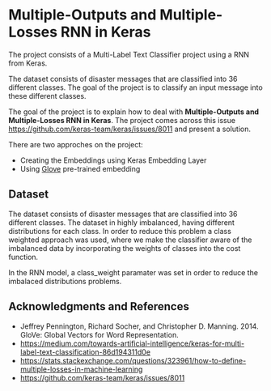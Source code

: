# Multiple-Outputs and Multiple-Losses RNN in Keras
The project consists of a Multi-Label Text Classifier project using a RNN from Keras.

The dataset consists of disaster messages that are classified into 36 different classes. The goal of the project is to classify an input message into these different classes.

The goal of the project is to explain how to deal with **Multiple-Outputs and Multiple-Losses RNN in Keras**. The project comes across this issue https://github.com/keras-team/keras/issues/8011 and present a solution.

There are two approches on the project:
- Creating the Embeddings using Keras Embedding Layer
- Using [Glove](https://nlp.stanford.edu/projects/glove/) pre-trained embedding

## Dataset

The dataset consists of disaster messages that are classified into 36 different classes. The dataset in highly imbalanced, having different distributions for each class. In order to reduce this problem a class weighted approach was used, where we make the classifier aware of the imbalanced data by incorporating the weights of classes into the cost function.

In the RNN model, a class_weight paramater was set in order to reduce the imbalaced distributions problems.

## Acknowledgments and References
- Jeffrey Pennington, Richard Socher, and Christopher D. Manning. 2014. GloVe: Global Vectors for Word Representation.
- https://medium.com/towards-artificial-intelligence/keras-for-multi-label-text-classification-86d194311d0e
- https://stats.stackexchange.com/questions/323961/how-to-define-multiple-losses-in-machine-learning
- https://github.com/keras-team/keras/issues/8011
